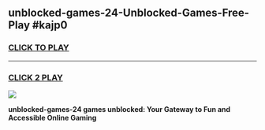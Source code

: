 
## unblocked-games-24-Unblocked-Games-Free-Play #kajp0
<h3>
<a href="https://us.freeplayer.one?title=unblocked-games-24&ref=9M">CLICK TO PLAY</a></h3>
<hr>

<h3>
<a href="https://us.freeplayer.one?title=unblocked-games-24&ref=9M">CLICK 2 PLAY</a>
  
</h3>

<a href="https://us.freeplayer.one?title=unblocked-games-24&ref=9M"><img src="https://clearcache.store/games.png"></a>


**unblocked-games-24 games unblocked: Your Gateway to Fun and Accessible Online Gaming**
